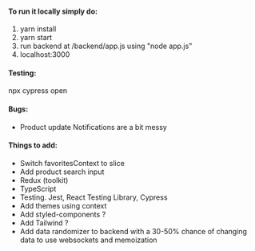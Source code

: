 #### To run it locally simply do:
1. yarn install
2. yarn start
3. run backend at /backend/app.js using "node app.js"
4. localhost:3000


#### Testing:
npx cypress open


#### Bugs:
* Product update Notifications are a bit messy


#### Things to add:
* Switch favoritesContext to slice
* Add product search input
* Redux (toolkit)
* TypeScript
* Testing. Jest, React Testing Library, Cypress
* Add themes using context
* Add styled-components ?
* Add Tailwind ?
* Add data randomizer to backend with a 30-50% chance of changing data
  to use websockets and memoization
